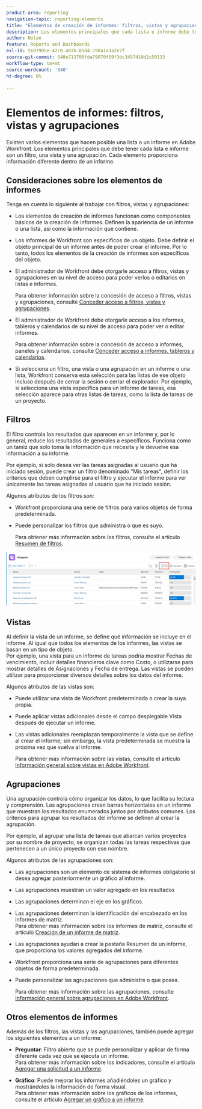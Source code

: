 ```yaml
---
product-area: reporting
navigation-topic: reporting-elements
title: "Elementos de creación de informes: filtros, vistas y agrupaciones"
description: Los elementos principales que cada lista e informe debe tener en Workfront son un filtro, una vista y una agrupación. Cada elemento proporciona información diferente dentro de un informe.
author: Nolan
feature: Reports and Dashboards
exl-id: 5697905e-42c0-403b-85d4-798a1a3a2e7f
source-git-commit: 548e713700fda79070f59f3dc3457410d2c50133
workflow-type: tm+mt
source-wordcount: '840'
ht-degree: 0%

---
```


# Elementos de informes: filtros, vistas y agrupaciones

<!--
<div style="color: #ff1493;" data-mc-conditions="QuicksilverOrClassic.Draft mode">
<p>AL: Add information here about all the different kinds of FVGs: in reports, in lists, beta, etc // OR: this article should be a high-level overview of reporting elements. Then, each type of element should have:</p>
<p>- overview for Filters</p>
<p>- create a filter</p>
<p>- share a filter</p>
<p>ALL in Reporting elements but the Shared ones should be linked to Basics> Sharing; some of the articles in the Basics> Navigation> Use lists might beed to link here as well</p>
</div>
-->

Existen varios elementos que hacen posible una lista o un informe en Adobe Workfront. Los elementos principales que debe tener cada lista e informe son un filtro, una vista y una agrupación. Cada elemento proporciona información diferente dentro de un informe.

## Consideraciones sobre los elementos de informes

Tenga en cuenta lo siguiente al trabajar con filtros, vistas y agrupaciones:

* Los elementos de creación de informes funcionan como componentes básicos de la creación de informes. Definen la apariencia de un informe o una lista, así como la información que contiene.
* Los informes de Workfront son específicos de un objeto. Debe definir el objeto principal de un informe antes de poder crear el informe. Por lo tanto, todos los elementos de la creación de informes son específicos del objeto.
* El administrador de Workfront debe otorgarle acceso a filtros, vistas y agrupaciones en su nivel de acceso para poder verlos o editarlos en listas e informes.

  Para obtener información sobre la concesión de acceso a filtros, vistas y agrupaciones, consulte [Conceder acceso a filtros, vistas y agrupaciones](../../../administration-and-setup/add-users/configure-and-grant-access/grant-access-fvg.md).

* El administrador de Workfront debe otorgarle acceso a los informes, tableros y calendarios de su nivel de acceso para poder ver o editar informes.

  Para obtener información sobre la concesión de acceso a informes, paneles y calendarios, consulte [Conceder acceso a informes, tableros y calendarios](../../../administration-and-setup/add-users/configure-and-grant-access/grant-access-reports-dashboards-calendars.md).

* Si selecciona un filtro, una vista o una agrupación en un informe o una lista, Workfront conserva esta selección para las listas de ese objeto incluso después de cerrar la sesión o cerrar el explorador. Por ejemplo, si selecciona una vista específica para un informe de tareas, esa selección aparece para otras listas de tareas, como la lista de tareas de un proyecto.

## Filtros

El filtro controla los resultados que aparecen en un informe y, por lo general, reduce los resultados de generales a específicos. Funciona como un tamiz que solo toma la información que necesita y le devuelve esa información a su informe.

Por ejemplo, si solo desea ver las tareas asignadas al usuario que ha iniciado sesión, puede crear un filtro denominado &quot;Mis tareas&quot;, definir los criterios que deben cumplirse para el filtro y ejecutar el informe para ver únicamente las tareas asignadas al usuario que ha iniciado sesión.

Algunos atributos de los filtros son:

* Workfront proporciona una serie de filtros para varios objetos de forma predeterminada.
* Puede personalizar los filtros que administra o que es suyo.

  Para obtener más información sobre los filtros, consulte el artículo [Resumen de filtros](../../../reports-and-dashboards/reports/reporting-elements/filters-overview.md).

![Icono de filtro](assets/projects-list-with-filter-drop-down-highlighted-nwe.png)

## Vistas

Al definir la vista de un informe, se define qué información se incluye en el informe. Al igual que todos los elementos de los informes, las vistas se basan en un tipo de objeto.\
Por ejemplo, una vista para un informe de tareas podría mostrar Fechas de vencimiento, incluir detalles financieros clave como Costo, o utilizarse para mostrar detalles de Asignaciones y Fecha de entrega. Las vistas se pueden utilizar para proporcionar diversos detalles sobre los datos del informe.

Algunos atributos de las vistas son:

* Puede utilizar una vista de Workfront predeterminada o crear la suya propia.
* Puede aplicar vistas adicionales desde el campo desplegable Vista después de ejecutar un informe.
* Las vistas adicionales reemplazan temporalmente la vista que se define al crear el informe; sin embargo, la vista predeterminada se muestra la próxima vez que vuelva al informe.

  Para obtener más información sobre las vistas, consulte el artículo [Información general sobre vistas en Adobe Workfront](../../../reports-and-dashboards/reports/reporting-elements/views-overview.md).

## Agrupaciones

Una agrupación controla cómo organizar los datos, lo que facilita su lectura y comprensión. Las agrupaciones crean barras horizontales en un informe que muestran los resultados enumerados juntos por atributos comunes. Los criterios para agrupar los resultados del informe se definen al crear la agrupación.

Por ejemplo, al agrupar una lista de tareas que abarcan varios proyectos por su nombre de proyecto, se organizan todas las tareas respectivas que pertenecen a un único proyecto con ese nombre.

Algunos atributos de las agrupaciones son:

* Las agrupaciones son un elemento de sistema de informes obligatorio si desea agregar posteriormente un gráfico al informe.
* Las agrupaciones muestran un valor agregado en los resultados&#x200B;
* Las agrupaciones determinan el eje en los gráficos.
* Las agrupaciones determinan la identificación del encabezado en los informes de matriz.\
  Para obtener más información sobre los informes de matriz, consulte el artículo [Creación de un informe de matriz](../../../reports-and-dashboards/reports/creating-and-managing-reports/create-matrix-report.md).

* Las agrupaciones ayudan a crear la pestaña Resumen de un informe, que proporciona los valores agregados del informe.
* Workfront proporciona una serie de agrupaciones para diferentes objetos de forma predeterminada.
* Puede personalizar las agrupaciones que administre o que posea.

  Para obtener más información sobre las agrupaciones, consulte [Información general sobre agrupaciones en Adobe Workfront](../../../reports-and-dashboards/reports/reporting-elements/groupings-overview.md).

## Otros elementos de informes

Además de los filtros, las vistas y las agrupaciones, también puede agregar los siguientes elementos a un informe:

* **Preguntar**: Filtro abierto que se puede personalizar y aplicar de forma diferente cada vez que se ejecuta un informe.\
  Para obtener más información sobre los indicadores, consulte el artículo [Agregar una solicitud a un informe](../../../reports-and-dashboards/reports/creating-and-managing-reports/add-prompt-report.md).

* **Gráfico**: Puede mejorar los informes añadiéndoles un gráfico y mostrándoles la información de forma visual.\
  Para obtener más información sobre los gráficos de los informes, consulte el artículo [Agregar un gráfico a un informe](../../../reports-and-dashboards/reports/creating-and-managing-reports/add-chart-report.md).
